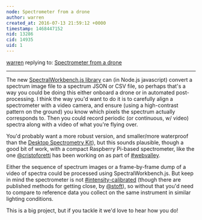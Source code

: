 ```yaml
---
node: Spectrometer from a drone
author: warren
created_at: 2016-07-13 21:59:12 +0000
timestamp: 1468447152
nid: 13286
cid: 14935
uid: 1
---
```




[warren](../profile/warren) replying to: [Spectrometer from a drone](../notes/sylvainbonhommeau/07-13-2016/spectrometer-from-a-drone)

----
The new [SpectralWorkbench.js library](https://github.com/publiclab/spectral-workbench.js) can (in Node.js javascript) convert a spectrum image file to a spectrum JSON or CSV file, so perhaps that's a way you could be doing this either onboard a drone or in automated post-processing. I think the way you'd want to do it is to carefully align a spectrometer with a video camera, and ensure (using a high-contrast pattern on the ground) you know which pixels the spectrum actually corresponds to. Then you could record periodic (or continuous, w/ video) spectra along with a video of what you're flying over. 

You'd probably want a more robust version, and smaller/more waterproof than the [Desktop Spectrometry Kit](https://publiclab.org/wiki/desktop-spectrometry-kit-3-0)), but this sounds plausible, though a good bit of work, with a compact Raspberry Pi-based spectrometer, like the one [@cristoforetti](/profile/cristoforetti) has been working on as part of [#webvalley](/tag/webvalley). 

Either the sequence of spectrum images or a frame-by-frame dump of a video of spectra could be processed using SpectralWorkbench.js. But keep in mind the spectrometer is not [#intensity-calibrated](/tag/intensity-calibrated) (though there are published methods for getting close, by [@stoft](/profile/stoft)), so without that you'd need to compare to reference data you collect on the same instrument in similar lighting conditions. 

This is a big project, but if you tackle it we'd love to hear how you do!